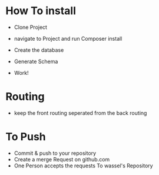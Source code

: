 How To install
========================
  * Clone Project

  * navigate to Project and run Composer install

  * Create the database

  * Generate Schema

  * Work!
  
Routing 
========================

* keep the front routing seperated from the back routing

To Push 
========================

* Commit & push to your repository
* Create a merge Request on github.com 
* One Person accepts the requests To wassel's Repository

